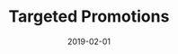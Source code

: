 ---
layout: post
title: Targeted Promotions
summary: Launch targeted campaigns
description: 
company: Grubhub
date: 2019-02-01
thumbnail: ../images/promotions_thumb.png

---
